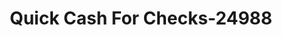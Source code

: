---
f_zip-code: 39345
f_state-code: MS
title: Quick Cash For Checks-24988
f_phone: 601-683-2030
f_city-only: Newton
f_address: 99 Northside Plaza Newton
f_location-unique-id: '24988'
slug: quick-cash-for-checks-24988
updated-on: '2024-05-30T13:46:58.046Z'
created-on: '2024-05-30T13:36:59.803Z'
published-on: '2024-05-30T13:54:32.469Z'
f_city-state: cms/city/newton-ms.md
f_company: cms/company/quick-cash-for-checks.md
f_state: cms/state/mississippi.md
layout: '[payday-loan].html'
tags: payday-loan
---